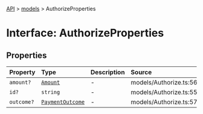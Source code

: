 [API](../../index.md) > [models](../index.md) > AuthorizeProperties

# Interface: AuthorizeProperties

## Properties

| Property | Type | Description | Source |
| :------ | :------ | :------ | :------ |
| `amount?` | [`Amount`](../classes/Amount.md) | - | models/Authorize.ts:56 |
| `id?` | `string` | - | models/Authorize.ts:55 |
| `outcome?` | [`PaymentOutcome`](../classes/PaymentOutcome.md) | - | models/Authorize.ts:57 |
